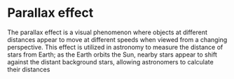 # Parallax effect

The parallax effect is a visual phenomenon where objects at different distances appear to move at different speeds when viewed from a changing perspective. This effect is utilized in astronomy to measure the distance of stars from Earth; as the Earth orbits the Sun, nearby stars appear to shift against the distant background stars, allowing astronomers to calculate their distances
